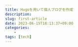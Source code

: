 ```yaml
---
title: Hugoを用いて個人ブログを作成
description:
slug: first-article
date: 2023-06-15T18:13:37+09:00
categories:
    -
tags: [tech]
---
```


